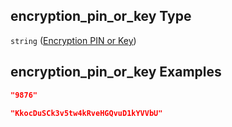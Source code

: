 ## encryption\_pin\_or\_key Type

`string` ([Encryption PIN or Key](iea43_wra_data_model-properties-measurement-location-measurement-location-properties-logger-configuration-logger-configuration-properties-encryption-pin-or-key.md))

## encryption\_pin\_or\_key Examples

```json
"9876"
```

```json
"KkocDuSCk3v5tw4kRveHGQvuD1kYVVbU"
```
